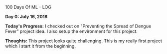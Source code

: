 100 Days Of ML - LOG

**Day 0: July 16, 2018**

**Today's Progress:** I checked out on "Preventing the Spread of Dengue Fever" project idea. I also setup the environment for this project.

**Thoughts:** This project looks quite challenging. This is my really first project which I start it from the beginning. 
